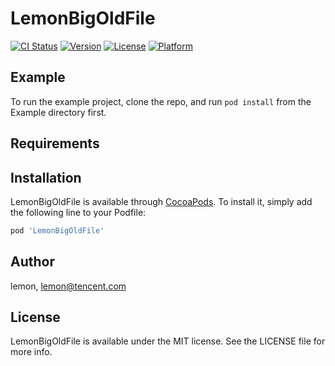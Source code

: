 # LemonBigOldFile

[![CI Status](https://img.shields.io/travis/lemon/LemonBigOldFile.svg?style=flat)](https://travis-ci.org/lemon/LemonBigOldFile)
[![Version](https://img.shields.io/cocoapods/v/LemonBigOldFile.svg?style=flat)](https://cocoapods.org/pods/LemonBigOldFile)
[![License](https://img.shields.io/cocoapods/l/LemonBigOldFile.svg?style=flat)](https://cocoapods.org/pods/LemonBigOldFile)
[![Platform](https://img.shields.io/cocoapods/p/LemonBigOldFile.svg?style=flat)](https://cocoapods.org/pods/LemonBigOldFile)

## Example

To run the example project, clone the repo, and run `pod install` from the Example directory first.

## Requirements

## Installation

LemonBigOldFile is available through [CocoaPods](https://cocoapods.org). To install
it, simply add the following line to your Podfile:

```ruby
pod 'LemonBigOldFile'
```

## Author

lemon, lemon@tencent.com

## License

LemonBigOldFile is available under the MIT license. See the LICENSE file for more info.
